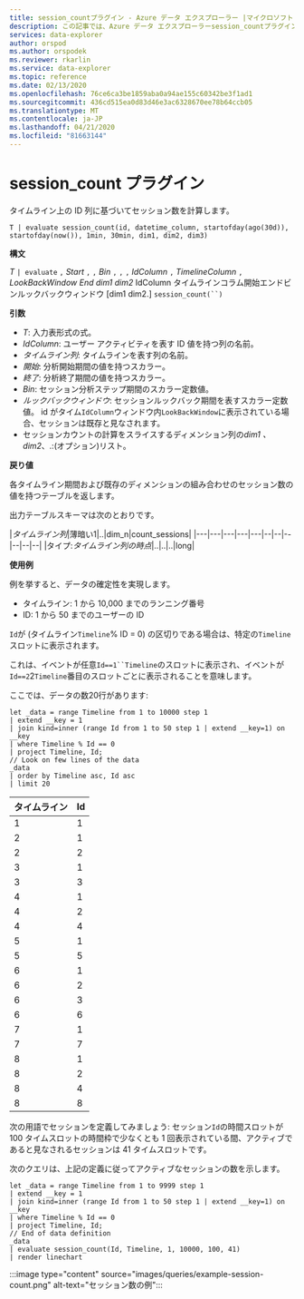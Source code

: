 ```yaml
---
title: session_countプラグイン - Azure データ エクスプローラー |マイクロソフトドキュメント
description: この記事では、Azure データ エクスプローラーsession_countプラグインについて説明します。
services: data-explorer
author: orspod
ms.author: orspodek
ms.reviewer: rkarlin
ms.service: data-explorer
ms.topic: reference
ms.date: 02/13/2020
ms.openlocfilehash: 76ce6ca3be1859aba0a94ae155c60342be3f1ad1
ms.sourcegitcommit: 436cd515ea0d83d46e3ac6328670ee78b64ccb05
ms.translationtype: MT
ms.contentlocale: ja-JP
ms.lasthandoff: 04/21/2020
ms.locfileid: "81663144"
---
```

# <a name="session_count-plugin"></a>session_count プラグイン

タイムライン上の ID 列に基づいてセッション数を計算します。

```kusto
T | evaluate session_count(id, datetime_column, startofday(ago(30d)), startofday(now()), 1min, 30min, dim1, dim2, dim3)
```

**構文**

*T* `| evaluate` `,` *Start* `,` `,` *Bin* `,` `,` `,` *IdColumn* `,` *TimelineColumn* `,` *LookBackWindow* *End* *dim1* *dim2* IdColumn タイムラインコラム開始エンドビンルックバックウィンドウ [dim1 dim2.] `session_count(``)`

**引数**

* *T*: 入力表形式の式。
* *IdColumn*: ユーザー アクティビティを表す ID 値を持つ列の名前。 
* *タイムライン列*: タイムラインを表す列の名前。
* *開始*: 分析開始期間の値を持つスカラー。
* *終了*: 分析終了期間の値を持つスカラー。
* *Bin*: セッション分析ステップ期間のスカラー定数値。
* *ルックバックウィンドウ*: セッションルックバック期間を表すスカラー定数値。 id がタイム`IdColumn`ウィンドウ内`LookBackWindow`に表示されている場合、セッションは既存と見なされます。
* セッションカウントの計算をスライスするディメンション列の*dim1* *、dim2*、.:(オプション)リスト。

**戻り値**

各タイムライン期間および既存のディメンションの組み合わせのセッション数の値を持つテーブルを返します。

出力テーブルスキーマは次のとおりです。

|*タイムライン列*|薄暗い1|..|dim_n|count_sessions|
|---|---|---|---|---|--|--|--|--|--|--|
|タイプ:*タイムライン列の時点*|..|..|..|long|


**使用例**


例を挙すると、データの確定性を実現します。
- タイムライン: 1 から 10,000 までのランニング番号
- ID: 1 から 50 までのユーザーの ID

`Id`が (タイムライン`Timeline`% ID = 0) の区切りである場合は、特定の`Timeline`スロットに表示されます。

これは、イベントが任意`Id==1``Timeline`のスロットに表示され、イベントが`Id==2`2`Timeline`番目のスロットごとに表示されることを意味します。

ここでは、データの数20行があります:

```kusto
let _data = range Timeline from 1 to 10000 step 1
| extend __key = 1
| join kind=inner (range Id from 1 to 50 step 1 | extend __key=1) on __key
| where Timeline % Id == 0
| project Timeline, Id;
// Look on few lines of the data
_data
| order by Timeline asc, Id asc
| limit 20
```

|タイムライン|Id|
|---|---|
|1|1|
|2|1|
|2|2|
|3|1|
|3|3|
|4|1|
|4|2|
|4|4|
|5|1|
|5|5|
|6|1|
|6|2|
|6|3|
|6|6|
|7|1|
|7|7|
|8|1|
|8|2|
|8|4|
|8|8|

次の用語でセッションを定義してみましょう: セッション`Id`の時間スロットが 100 タイムスロットの時間枠で少なくとも 1 回表示されている間、アクティブであると見なされるセッションは 41 タイムスロットです。

次のクエリは、上記の定義に従ってアクティブなセッションの数を示します。

```kusto
let _data = range Timeline from 1 to 9999 step 1
| extend __key = 1
| join kind=inner (range Id from 1 to 50 step 1 | extend __key=1) on __key
| where Timeline % Id == 0
| project Timeline, Id;
// End of data definition
_data
| evaluate session_count(Id, Timeline, 1, 10000, 100, 41)
| render linechart 
```

:::image type="content" source="images/queries/example-session-count.png" alt-text="セッション数の例":::
